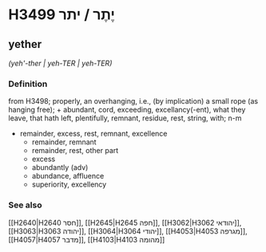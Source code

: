 # H3499 יֶתֶר / יתר

## yether

_(yeh'-ther | yeh-TER | yeh-TER)_

### Definition

from H3498; properly, an overhanging, i.e., (by implication) a small rope (as hanging free); + abundant, cord, exceeding, excellancy(-ent), what they leave, that hath left, plentifully, remnant, residue, rest, string, with; n-m

- remainder, excess, rest, remnant, excellence
  - remainder, remnant
  - remainder, rest, other part
  - excess
  - abundantly (adv)
  - abundance, affluence
  - superiority, excellency

### See also

[[H2640|H2640 חסר]], [[H2645|H2645 חפה]], [[H3062|H3062 יהודאי]], [[H3063|H3063 יהודה]], [[H3064|H3064 יהודי]], [[H4053|H4053 מגרפה]], [[H4057|H4057 מדבר]], [[H4103|H4103 מהומה]]

